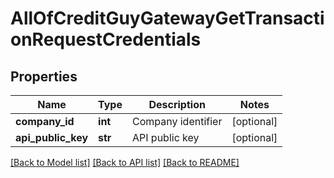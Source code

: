 # AllOfCreditGuyGatewayGetTransactionRequestCredentials

## Properties
Name | Type | Description | Notes
------------ | ------------- | ------------- | -------------
**company_id** | **int** | Company identifier | [optional] 
**api_public_key** | **str** | API public key | [optional] 

[[Back to Model list]](../README.md#documentation-for-models) [[Back to API list]](../README.md#documentation-for-api-endpoints) [[Back to README]](../README.md)

